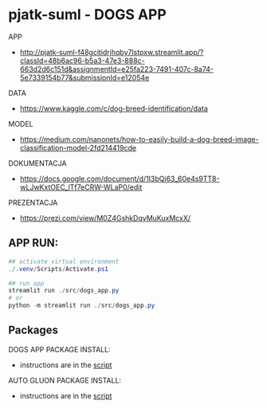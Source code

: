 # pjatk-suml - DOGS APP

APP

- <http://pjatk-suml-f48gcitidrjhqby7lstpxw.streamlit.app/?classId=48b6ac96-b5a3-47e3-888c-663d2d6c151d&assignmentId=e25fa223-7491-407c-8a74-5e7339154b77&submissionId=e12054e>

DATA

- <https://www.kaggle.com/c/dog-breed-identification/data>

MODEL

- <https://medium.com/nanonets/how-to-easily-build-a-dog-breed-image-classification-model-2fd214419cde>

DOKUMENTACJA

- <https://docs.google.com/document/d/1I3bQi63_60e4s9TT8-wLJwKxtOEC_lTf7eCRW-WLaP0/edit>
  
PREZENTACJA

- <https://prezi.com/view/M0Z4GshkDqyMuKuxMcxX/>


## APP RUN:

```ps1
## activate virtual environment
./.venv/Scripts/Activate.ps1

## run app
streamlit run ./src/dogs_app.py
# or
python -m streamlit run ./src/dogs_app.py
```

## Packages

DOGS APP PACKAGE INSTALL:

- instructions are in the [script](packages_deploy_app.ps1)

AUTO GLUON PACKAGE INSTALL:

- instructions are in the [script](packages_deploy_autogluon.ps1)
